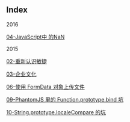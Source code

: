 Index
---
2016

[04-JavaScript中 的NaN](https://github.com/Agreal/blogs/blob/master/2016/04-JavaScript%E4%B8%AD%E7%9A%84NaN.md)

2015

[02-重新认识敏捷](https://github.com/Agreal/blogs/blob/master/2015/02-%E9%87%8D%E6%96%B0%E8%AE%A4%E8%AF%86%E6%95%8F%E6%8D%B7.md)

[03-企业文化](https://github.com/Agreal/blogs/blob/master/2015/03-%E4%BC%81%E4%B8%9A%E6%96%87%E5%8C%96.md)

[06-使用 FormData 对象上传文件](https://github.com/Agreal/blogs/blob/master/2015/06-%E4%BD%BF%E7%94%A8FormData%E5%AF%B9%E8%B1%A1%E4%B8%8A%E4%BC%A0%E6%96%87%E4%BB%B6.md)

[09-PhantomJS 里的 Function.prototype.bind 坑](https://github.com/Agreal/blogs/blob/master/2015/09-PhantomJS%E9%87%8C%E7%9A%84Function.prototype.bind%E5%9D%91.md)

[10-String.prototype.localeCompare 的坑](https://github.com/Agreal/blogs/blob/master/2015/10-String.prototype.localeCompare%E7%9A%84%E5%9D%91.md)